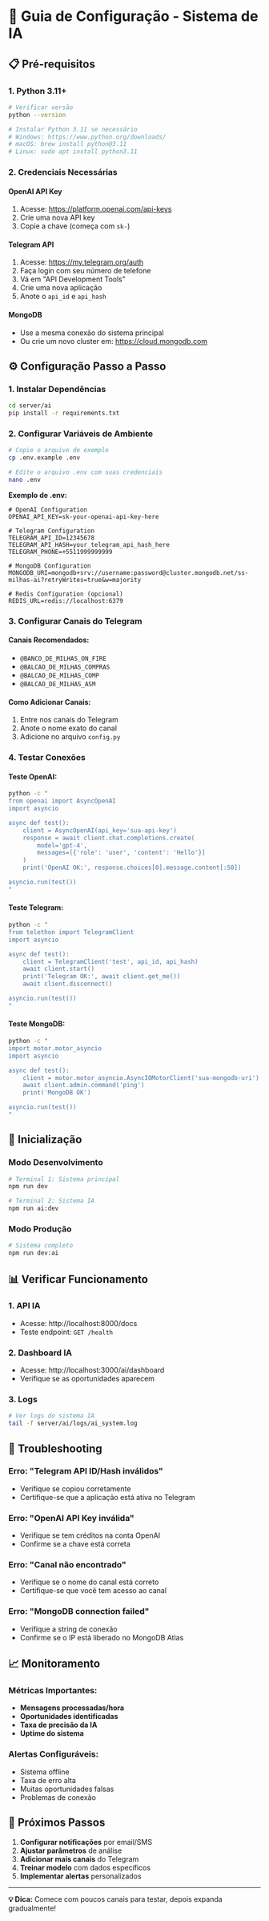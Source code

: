 # 🚀 Guia de Configuração - Sistema de IA

## 📋 Pré-requisitos

### 1. Python 3.11+
```bash
# Verificar versão
python --version

# Instalar Python 3.11 se necessário
# Windows: https://www.python.org/downloads/
# macOS: brew install python@3.11
# Linux: sudo apt install python3.11
```

### 2. Credenciais Necessárias

#### OpenAI API Key
1. Acesse: https://platform.openai.com/api-keys
2. Crie uma nova API key
3. Copie a chave (começa com `sk-`)

#### Telegram API
1. Acesse: https://my.telegram.org/auth
2. Faça login com seu número de telefone
3. Vá em "API Development Tools"
4. Crie uma nova aplicação
5. Anote o `api_id` e `api_hash`

#### MongoDB
- Use a mesma conexão do sistema principal
- Ou crie um novo cluster em: https://cloud.mongodb.com

## ⚙️ Configuração Passo a Passo

### 1. Instalar Dependências
```bash
cd server/ai
pip install -r requirements.txt
```

### 2. Configurar Variáveis de Ambiente
```bash
# Copie o arquivo de exemplo
cp .env.example .env

# Edite o arquivo .env com suas credenciais
nano .env
```

**Exemplo de .env:**
```env
# OpenAI Configuration
OPENAI_API_KEY=sk-your-openai-api-key-here

# Telegram Configuration
TELEGRAM_API_ID=12345678
TELEGRAM_API_HASH=your_telegram_api_hash_here
TELEGRAM_PHONE=+5511999999999

# MongoDB Configuration
MONGODB_URI=mongodb+srv://username:password@cluster.mongodb.net/ss-milhas-ai?retryWrites=true&w=majority

# Redis Configuration (opcional)
REDIS_URL=redis://localhost:6379
```

### 3. Configurar Canais do Telegram

#### Canais Recomendados:
- `@BANCO_DE_MILHAS_ON_FIRE`
- `@BALCAO_DE_MILHAS_COMPRAS`
- `@BALCAO_DE_MILHAS_COMP`
- `@BALCAO_DE_MILHAS_ASM`

#### Como Adicionar Canais:
1. Entre nos canais do Telegram
2. Anote o nome exato do canal
3. Adicione no arquivo `config.py`

### 4. Testar Conexões

#### Teste OpenAI:
```bash
python -c "
from openai import AsyncOpenAI
import asyncio

async def test():
    client = AsyncOpenAI(api_key='sua-api-key')
    response = await client.chat.completions.create(
        model='gpt-4',
        messages=[{'role': 'user', 'content': 'Hello'}]
    )
    print('OpenAI OK:', response.choices[0].message.content[:50])

asyncio.run(test())
"
```

#### Teste Telegram:
```bash
python -c "
from telethon import TelegramClient
import asyncio

async def test():
    client = TelegramClient('test', api_id, api_hash)
    await client.start()
    print('Telegram OK:', await client.get_me())
    await client.disconnect()

asyncio.run(test())
"
```

#### Teste MongoDB:
```bash
python -c "
import motor.motor_asyncio
import asyncio

async def test():
    client = motor.motor_asyncio.AsyncIOMotorClient('sua-mongodb-uri')
    await client.admin.command('ping')
    print('MongoDB OK')

asyncio.run(test())
"
```

## 🚀 Inicialização

### Modo Desenvolvimento
```bash
# Terminal 1: Sistema principal
npm run dev

# Terminal 2: Sistema IA
npm run ai:dev
```

### Modo Produção
```bash
# Sistema completo
npm run dev:ai
```

## 📊 Verificar Funcionamento

### 1. API IA
- Acesse: http://localhost:8000/docs
- Teste endpoint: `GET /health`

### 2. Dashboard IA
- Acesse: http://localhost:3000/ai/dashboard
- Verifique se as oportunidades aparecem

### 3. Logs
```bash
# Ver logs do sistema IA
tail -f server/ai/logs/ai_system.log
```

## 🔧 Troubleshooting

### Erro: "Telegram API ID/Hash inválidos"
- Verifique se copiou corretamente
- Certifique-se que a aplicação está ativa no Telegram

### Erro: "OpenAI API Key inválida"
- Verifique se tem créditos na conta OpenAI
- Confirme se a chave está correta

### Erro: "Canal não encontrado"
- Verifique se o nome do canal está correto
- Certifique-se que você tem acesso ao canal

### Erro: "MongoDB connection failed"
- Verifique a string de conexão
- Confirme se o IP está liberado no MongoDB Atlas

## 📈 Monitoramento

### Métricas Importantes:
- **Mensagens processadas/hora**
- **Oportunidades identificadas**
- **Taxa de precisão da IA**
- **Uptime do sistema**

### Alertas Configuráveis:
- Sistema offline
- Taxa de erro alta
- Muitas oportunidades falsas
- Problemas de conexão

## 🎯 Próximos Passos

1. **Configurar notificações** por email/SMS
2. **Ajustar parâmetros** de análise
3. **Adicionar mais canais** do Telegram
4. **Treinar modelo** com dados específicos
5. **Implementar alertas** personalizados

---

**💡 Dica:** Comece com poucos canais para testar, depois expanda gradualmente!
